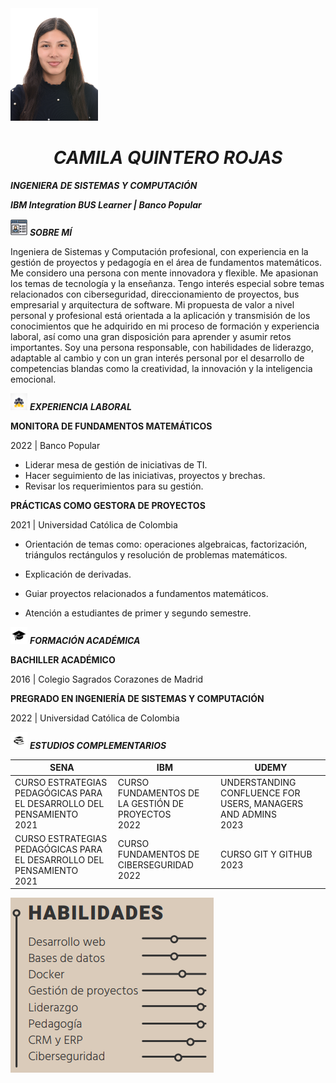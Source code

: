 <img src="image/imgCQR.jpg" alt="Employee data" width="140" height="180" title="Employee Data title">

***<h1 align="center">CAMILA QUINTERO ROJAS</h1>*** 

***INGENIERA DE SISTEMAS Y COMPUTACIÓN***

***IBM Integration BUS Learner | Banco Popular***

<img src="image/profile.jpg" alt="Employee data" width="27" height="27" title="Employee Data title"> ***SOBRE MÍ***

Ingeniera de Sistemas y Computación profesional, con experiencia en la gestión de proyectos y pedagogía en el área de fundamentos matemáticos. Me considero una persona con mente innovadora y flexible. Me apasionan los temas de tecnología y la enseñanza. Tengo interés especial sobre temas relacionados con ciberseguridad, direccionamiento de proyectos, bus empresarial y arquitectura de software. Mi propuesta de valor a nivel personal y profesional está orientada a la aplicación y transmisión de los conocimientos que he adquirido en mi proceso de formación y experiencia laboral, así como una gran disposición para aprender y asumir retos importantes. Soy una persona responsable, con habilidades de liderazgo, adaptable al cambio y con un gran interés personal por el desarrollo de competencias blandas como la creatividad, la innovación y la inteligencia emocional.

<img src="image/experiencia.jpg" alt="Employee data" width="27" height="27" title="Employee Data title"> ***EXPERIENCIA LABORAL***

**MONITORA DE FUNDAMENTOS MATEMÁTICOS**

2022 | Banco Popular

* Liderar mesa de gestión de iniciativas de TI.
* Hacer seguimiento de las iniciativas, proyectos y brechas.
* Revisar los requerimientos para su gestión.

**PRÁCTICAS COMO GESTORA DE PROYECTOS**

2021 | Universidad Católica de Colombia

* Orientación de temas como: operaciones algebraicas, factorización, triángulos rectángulos y resolución de problemas matemáticos.

* Explicación de derivadas.

* Guiar proyectos relacionados a fundamentos matemáticos.

* Atención a estudiantes de primer y segundo semestre.

<img src="image/educacion.jpg" alt="Employee data" width="27" height="27" title="Employee Data title"> ***FORMACIÓN ACADÉMICA***

**BACHILLER ACADÉMICO**

2016 | Colegio Sagrados Corazones de Madrid

**PREGRADO EN INGENIERÍA DE SISTEMAS Y COMPUTACIÓN**

2022 | Universidad Católica de Colombia

<img src="image/estudiocomplementario.jpg" alt="Employee data" width="27" height="27" title="Employee Data title"> ***ESTUDIOS COMPLEMENTARIOS***

| SENA                                                                      | IBM                                                   | UDEMY |  
| ------------------------------------------------------------------------- | ----------------------------------------------------- | ------------------------------------------------------------------ |  
| CURSO ESTRATEGIAS PEDAGÓGICAS PARA EL DESARROLLO DEL PENSAMIENTO<br/>2021 | CURSO FUNDAMENTOS DE LA GESTIÓN DE PROYECTOS<br/>2022 |  UNDERSTANDING CONFLUENCE FOR USERS, MANAGERS AND ADMINS<br/>2023 |  
| CURSO ESTRATEGIAS PEDAGÓGICAS PARA EL DESARROLLO DEL PENSAMIENTO<br/>2021 | CURSO FUNDAMENTOS DE CIBERSEGURIDAD<br/>2022 | CURSO GIT Y GITHUB<br/>2023                                                 |

![habilidades](image/habilidades.png)
